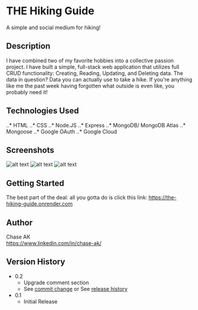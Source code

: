 # THE Hiking Guide

A simple and social medium for hiking!

## Description

I have combined two of my favorite hobbies into a collective passion project. I have built a simple, full-stack web application that utilizes full CRUD functionality: Creating, Reading, Updating, and Deleting data. The data in question? Data you can actually use to take a hike. If you're anything like me the past week having forgotten what outside is even like, you probably need it! 

## Technologies Used

..* HTML
..* CSS
..* Node.JS
..* Express
..* MongoDB/ MongoDB Atlas
..* Mongoose
..* Google OAuth
..* Google Cloud

## Screenshots

![alt text](./images/ssOne.png)
![alt text](./images/ssTwo.png)
![alt text](./images/ssThree.png)


## Getting Started

The best part of the deal: all you gotta do is click this link: https://the-hiking-guide.onrender.com

## Author

Chase AK  
https://www.linkedin.com/in/chase-ak/

## Version History

* 0.2
    * Upgrade comment section
    * See [commit change]() or See [release history]()
* 0.1
    * Initial Release
